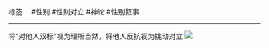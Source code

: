 标签： #性别 #性别对立 #神论 #性别叙事 
***
将“对他人双标”视为理所当然，将他人反抗视为挑动对立
![](https://raw.githubusercontent.com/bluntvoice/mypic/main/img-1673373490602ed6334a1b5d6359336875485282c0c6b8b29b4cae0f5fdfdc6deab82d9f0af52.jpg)